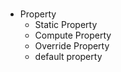 #

* Property
    * Static Property
    * Compute Property
    * Override Property
    * default property